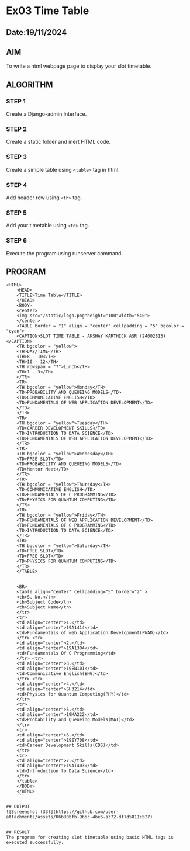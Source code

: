 # Ex03 Time Table
## Date:19/11/2024

## AIM
To write a html webpage page to display your slot timetable.

## ALGORITHM
### STEP 1
Create a Django-admin Interface.

### STEP 2
Create a static folder and inert HTML code.

### STEP 3
Create a simple table using ```<table>``` tag in html.

### STEP 4
Add header row using ```<th>``` tag.

### STEP 5
Add your timetable using ```<td>``` tag.

### STEP 6
Execute the program using runserver command.

## PROGRAM
```
<HTML>
    <HEAD>
    <TITLE>Time Table</TITLE>
    </HEAD>
    <BODY>
    <center>
    <img src="/static/logo.png"height="100"width="540">    
    </center>
    <TABLE border = "1" align = "center" cellpadding = "5" bgcolor = "cyan">
    <CAPTION>SLOT TIME TABLE - AKSHAY KARTHICK ASR (24002815)</CAPTION>
    <TR bgcolor = "yellow">
    <TH>DAY/TIME</TH>
    <TH>8 - 10</TH>
    <TH>10 - 12</TH>
    <TH rowspan = "7">Lunch</TH>
    <TH>1 - 3</TH>
    </TR>
    <TR>
    <TH bgcolor = "yellow">Monday</TH>
    <TD>PROBABILITY AND QUEUEING MODELS</TD>
    <TD>COMMUNICATIVE ENGLISH</TD>
    <TD>FUNDAMENTALS OF WEB APPLICATION DEVELOPMENT</TD>
    </TD>
    </TR>
    <TR>
    <TH bgcolor = "yellow">Tuesday</TH>
    <TD>CAREER DEVELOPMENT SKILLS</TD>
    <TD>INTRODUCTION TO DATA SCIENCE</TD>
    <TD>FUNDAMENTALS OF WEB APPLICATION DEVELOPMENT</TD>
    </TR>
    <TR>
    <TH bgcolor = "yellow">Wednesday</TH>
    <TD>FREE SLOT</TD>
    <TD>PROBABILITY AND QUEUEING MODELS</TD>
    <TD>Mentor Meet</TD>
    </TR>
    <TR>
    <TH bgcolor = "yellow">Thursday</TH>
    <TD>COMMUNICATIVE ENGLISH</TD>
    <TD>FUNDAMENTALS OF C PROGRAMMING</TD>
    <TD>PHYSICS FOR QUANTUM COMPUTING</TD>
    </TR>
    <TR>
    <TH bgcolor = "yellow">Friday</TH>
    <TD>FUNDAMENTALS OF WEB APPLICATION DEVELOPMENT</TD>
    <TD>FUNDAMENTALS OF C PROGRAMMING</TD>
    <TD>INTRODUCTION TO DATA SCIENCE</TD>
    </TR>
    <TR>
    <TH bgcolor = "yellow">Saturday</TH>
    <TD>FREE SLOT</TD>
    <TD>FREE SLOT</TD>
    <TD>PHYSICS FOR QUANTUM COMPUTING</TD>
    </TR>
    </TABLE>


    <BR>
    <table align="center" cellpadding="5" border="2" >
    <th>S. No.</th>
    <th>Subject Code</th>
    <th>Subject Name</th>
    </tr>
    <tr>
    <td align="center">1.</td>
    <td align="center">19A1414</td>
    <td>Fundamentals of web Application Development(FWAD)</td>
    </tr> <tr>
    <td align="center">2.</td>
    <td align="center">19A1304</td>
    <td>Fundamentals Of C Programming</td>
    </tr> <tr>
    <td align="center">3.</td>
    <td align="center">19EN101</td>
    <td>Communicative English(ENG)</td>
    </tr> <tr>
    <td align="center">4.</td>
    <td align="center">SH3214</td>
    <td>Physics for Quantum Computing(PHY)</td>
    </tr>
    <tr>
    <td align="center">5.</td>
    <td align="center">19MA222</td>
    <td>Probability and Queueing Models(MAT)</td>
    </tr>
    <tr>
    <td align="center">6.</td>
    <td align="center">19EY708</td>
    <td>Career Development Skills(CDS)</td>
    </tr>
    <tr>
    <td align="center">7.</td>
    <td align="center">19AI403</td>
    <td>Introduction to Data Science</td>
    </tr>    
    </table>
    </BODY>
    </HTML>
    ```

## OUTPUT
![Screenshot (33)](https://github.com/user-attachments/assets/06b30bfb-9b5c-4be6-a372-df7d5811cb27)


## RESULT
The program for creating slot timetable using basic HTML tags is executed successfully.
